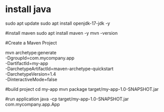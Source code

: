 # install java

sudo apt update
sudo apt install openjdk-17-jdk -y

#install maven
sudo apt install maven -y
mvn -version

#Create a Maven Project

mvn archetype:generate \
    -DgroupId=com.mycompany.app \
    -DartifactId=my-app \
    -DarchetypeArtifactId=maven-archetype-quickstart \
    -DarchetypeVersion=1.4 \
    -DinteractiveMode=false

#build project
cd my-app
mvn package
target/my-app-1.0-SNAPSHOT.jar

#run application
java -cp target/my-app-1.0-SNAPSHOT.jar com.mycompany.app.App
